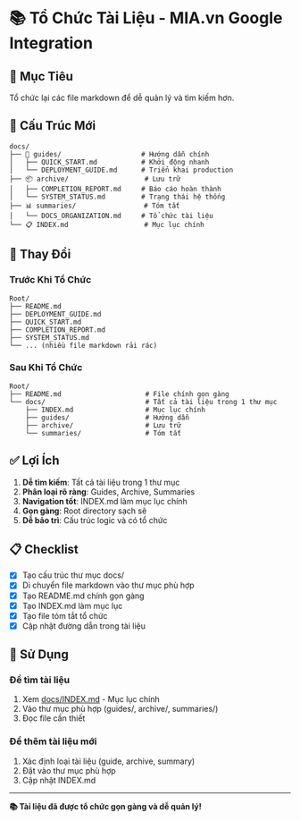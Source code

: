 # 📚 Tổ Chức Tài Liệu - MIA.vn Google Integration

## 🎯 Mục Tiêu

Tổ chức lại các file markdown để dễ quản lý và tìm kiếm hơn.

## 📁 Cấu Trúc Mới

```
docs/
├── 📖 guides/                    # Hướng dẫn chính
│   ├── QUICK_START.md           # Khởi động nhanh
│   └── DEPLOYMENT_GUIDE.md      # Triển khai production
├── 📦 archive/                   # Lưu trữ
│   ├── COMPLETION_REPORT.md     # Báo cáo hoàn thành
│   └── SYSTEM_STATUS.md         # Trạng thái hệ thống
├── 📊 summaries/                 # Tóm tắt
│   └── DOCS_ORGANIZATION.md     # Tổ chức tài liệu
└── 📋 INDEX.md                   # Mục lục chính
```

## 🔄 Thay Đổi

### Trước Khi Tổ Chức

```
Root/
├── README.md
├── DEPLOYMENT_GUIDE.md
├── QUICK_START.md
├── COMPLETION_REPORT.md
├── SYSTEM_STATUS.md
└── ... (nhiều file markdown rải rác)
```

### Sau Khi Tổ Chức

```
Root/
├── README.md                     # File chính gọn gàng
└── docs/                         # Tất cả tài liệu trong 1 thư mục
    ├── INDEX.md                  # Mục lục chính
    ├── guides/                   # Hướng dẫn
    ├── archive/                  # Lưu trữ
    └── summaries/                # Tóm tắt
```

## ✅ Lợi Ích

1. **Dễ tìm kiếm**: Tất cả tài liệu trong 1 thư mục
2. **Phân loại rõ ràng**: Guides, Archive, Summaries
3. **Navigation tốt**: INDEX.md làm mục lục chính
4. **Gọn gàng**: Root directory sạch sẽ
5. **Dễ bảo trì**: Cấu trúc logic và có tổ chức

## 📋 Checklist

- [x] Tạo cấu trúc thư mục docs/
- [x] Di chuyển file markdown vào thư mục phù hợp
- [x] Tạo README.md chính gọn gàng
- [x] Tạo INDEX.md làm mục lục
- [x] Tạo file tóm tắt tổ chức
- [x] Cập nhật đường dẫn trong tài liệu

## 🚀 Sử Dụng

### Để tìm tài liệu

1. Xem [docs/INDEX.md](INDEX.md) - Mục lục chính
2. Vào thư mục phù hợp (guides/, archive/, summaries/)
3. Đọc file cần thiết

### Để thêm tài liệu mới

1. Xác định loại tài liệu (guide, archive, summary)
2. Đặt vào thư mục phù hợp
3. Cập nhật INDEX.md

---

**📚 Tài liệu đã được tổ chức gọn gàng và dễ quản lý!**
